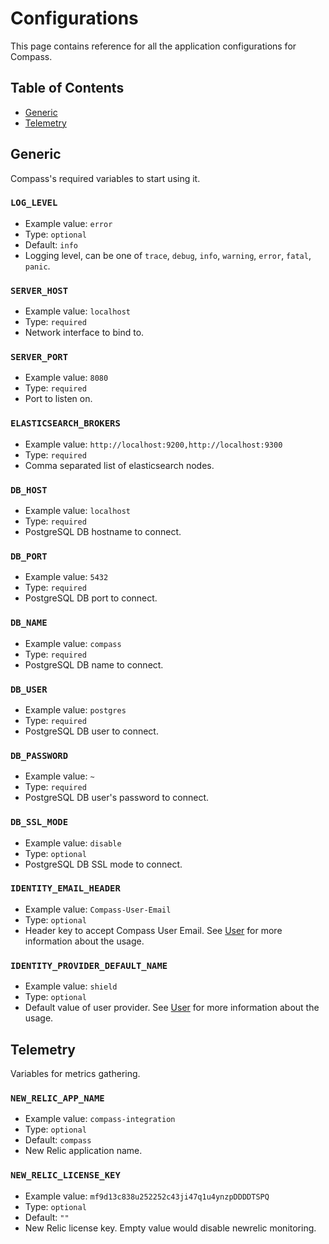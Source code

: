 # Configurations

This page contains reference for all the application configurations for Compass.

## Table of Contents

* [Generic](configuration.md#-generic)
* [Telemetry](configuration.md#-telemetry)

## Generic

Compass's required variables to start using it.
### `LOG_LEVEL`

* Example value: `error`
* Type: `optional`
* Default: `info`
* Logging level, can be one of `trace`, `debug`, `info`, `warning`, `error`, `fatal`, `panic`.
### `SERVER_HOST`

* Example value: `localhost`
* Type: `required`
* Network interface to bind to.

### `SERVER_PORT`

* Example value: `8080`
* Type: `required`
* Port to listen on.

### `ELASTICSEARCH_BROKERS`

* Example value: `http://localhost:9200,http://localhost:9300`
* Type: `required`
* Comma separated list of elasticsearch nodes.
### `DB_HOST`
* Example value: `localhost`
* Type: `required`
* PostgreSQL DB hostname to connect.
### `DB_PORT`
* Example value: `5432`
* Type: `required`
* PostgreSQL DB port to connect.
### `DB_NAME`
* Example value: `compass`
* Type: `required`
* PostgreSQL DB name to connect.
### `DB_USER`
* Example value: `postgres`
* Type: `required`
* PostgreSQL DB user to connect.
### `DB_PASSWORD`
* Example value: `~`
* Type: `required`
* PostgreSQL DB user's password to connect.
### `DB_SSL_MODE`
* Example value: `disable`
* Type: `optional`
* PostgreSQL DB SSL mode to connect.
### `IDENTITY_EMAIL_HEADER`
* Example value: `Compass-User-Email`
* Type: `optional`
* Header key to accept Compass User Email. See [User](../concepts/user.md) for more information about the usage.
### `IDENTITY_PROVIDER_DEFAULT_NAME`
* Example value: `shield`
* Type: `optional`
* Default value of user provider. See [User](../concepts/user.md) for more information about the usage.

## Telemetry

Variables for metrics gathering.

### `NEW_RELIC_APP_NAME`

* Example value: `compass-integration`
* Type: `optional`
* Default: `compass`
* New Relic application name.

### `NEW_RELIC_LICENSE_KEY`

* Example value: `mf9d13c838u252252c43ji47q1u4ynzpDDDDTSPQ`
* Type: `optional`
* Default: `""`
* New Relic license key. Empty value would disable newrelic monitoring.

